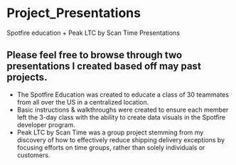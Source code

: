 # Project_Presentations
Spotfire education + Peak LTC by Scan Time Presentations


## Please feel free to browse through two presentations I created based off may past projects.

* The Spotfire Education was created to educate a class of 30 teammates from all over the US in a centralized location.
* Basic instructions & walkthroughs were created to ensure each member left the 3-day class with the ability to create data visuals in the Spotfire developer program.
* Peak LTC by Scan Time was a group project stemming from my discovery of how to effectively reduce shipping delivery exceptions by focusing efforts on time groups, rather than solely individuals or customers.
